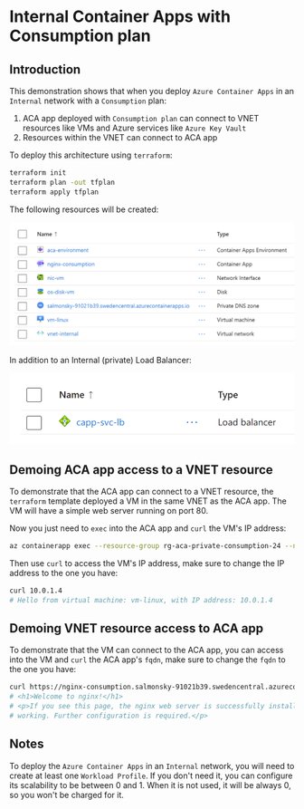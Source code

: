 # Internal Container Apps with Consumption plan


## Introduction

This demonstration shows that when you deploy `Azure Container Apps` in an `Internal` network with a `Consumption` plan:
1) ACA app deployed with `Consumption plan` can connect to VNET resources like VMs and Azure services like `Azure Key Vault`
2) Resources within the VNET can connect to ACA app

To deploy this architecture using `terraform`:

```sh
terraform init
terraform plan -out tfplan
terraform apply tfplan
```

The following resources will be created:

![](images/resources.png)

In addition to an Internal (private) Load Balancer:

![](images/ilb.png)

## Demoing ACA app access to a VNET resource

To demonstrate that the ACA app can connect to a VNET resource, the `terraform` template deployed a VM in the same VNET as the ACA app. The VM will have a simple web server running on port 80.

Now you just need to `exec` into the ACA app and `curl` the VM's IP address:

```sh
az containerapp exec --resource-group rg-aca-private-consumption-24 --name nginx-consumption --command "/bin/bash"
```

Then use `curl` to access the VM's IP address, make sure to change the IP address to the one you have:

```sh
curl 10.0.1.4
# Hello from virtual machine: vm-linux, with IP address: 10.0.1.4
```

## Demoing VNET resource access to ACA app

To demonstrate that the VM can connect to the ACA app, you can access into the VM and `curl` the ACA app's `fqdn`, make sure to change the `fqdn` to the one you have:

```sh
curl https://nginx-consumption.salmonsky-91021b39.swedencentral.azurecontainerapps.io
# <h1>Welcome to nginx!</h1>
# <p>If you see this page, the nginx web server is successfully installed and
# working. Further configuration is required.</p>
```


## Notes

To deploy the `Azure Container Apps` in an `Internal` network, you will need to create at least one `Workload Profile`. If you don't need it, you can configure its scalability to be between 0 and 1. When it is not used, it will be always 0, so you won't be charged for it.